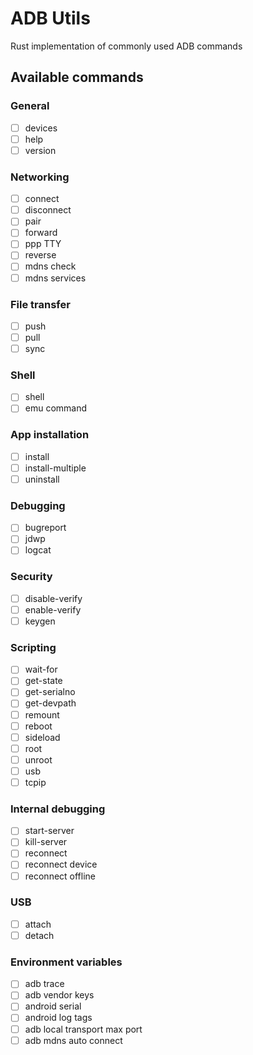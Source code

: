 # ADB Utils

Rust implementation of commonly used ADB commands

## Available commands

### General

- [ ] devices
- [ ] help
- [ ] version

### Networking

- [ ] connect
- [ ] disconnect
- [ ] pair
- [ ] forward
- [ ] ppp TTY
- [ ] reverse
- [ ] mdns check
- [ ] mdns services

### File transfer

- [ ] push
- [ ] pull
- [ ] sync

### Shell

- [ ] shell
- [ ] emu command

### App installation

- [ ] install
- [ ] install-multiple
- [ ] uninstall

### Debugging

- [ ] bugreport
- [ ] jdwp
- [ ] logcat

### Security

- [ ] disable-verify
- [ ] enable-verify
- [ ] keygen

### Scripting

- [ ] wait-for
- [ ] get-state
- [ ] get-serialno
- [ ] get-devpath
- [ ] remount
- [ ] reboot
- [ ] sideload
- [ ] root
- [ ] unroot
- [ ] usb
- [ ] tcpip

### Internal debugging

- [ ] start-server
- [ ] kill-server
- [ ] reconnect
- [ ] reconnect device
- [ ] reconnect offline

### USB

- [ ] attach
- [ ] detach

### Environment variables

- [ ] adb trace
- [ ] adb vendor keys
- [ ] android serial
- [ ] android log tags
- [ ] adb local transport max port
- [ ] adb mdns auto connect
